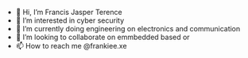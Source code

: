 - 👋 Hi, I’m Francis Jasper Terence
- 👀 I’m interested in cyber security
- 🌱 I’m currently doing engineering on electronics and communication
- 💞️ I’m looking to collaborate on emmbedded based or 
- 📫 How to reach me @frankiee.xe

